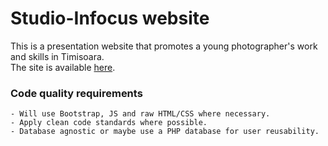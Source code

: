 # Studio-Infocus website
This is a presentation website that promotes a young photographer's work and skills in Timisoara.<br>
The site is available [here](https://studioinfocus.ro/).


### Code quality requirements
```
- Will use Bootstrap, JS and raw HTML/CSS where necessary.
- Apply clean code standards where possible.
- Database agnostic or maybe use a PHP database for user reusability.
```
